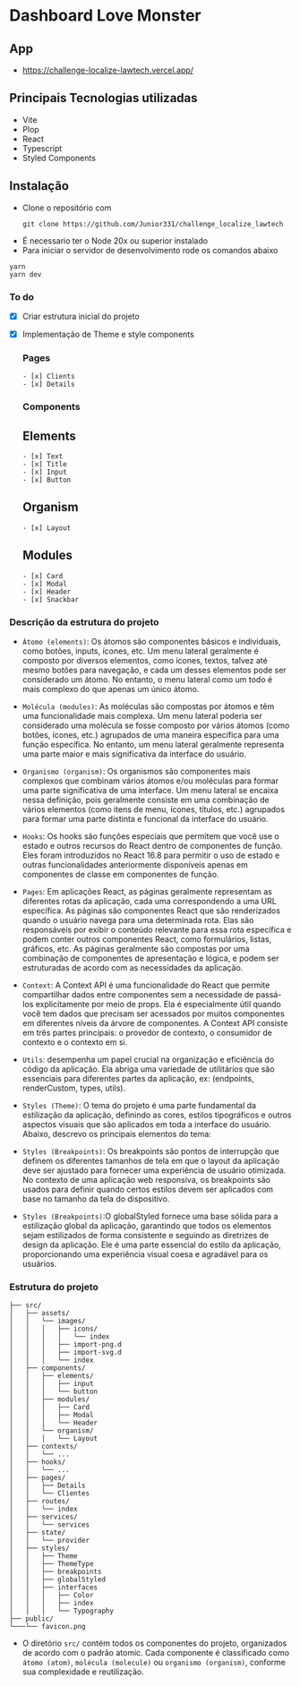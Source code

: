 # Dashboard Love Monster

## App

- https://challenge-localize-lawtech.vercel.app/

## Principais Tecnologias utilizadas

- Vite
- Plop
- React
- Typescript
- Styled Components

## Instalação

- Clone o repositório com
  ```
  git clone https://github.com/Junior331/challenge_localize_lawtech
  ```
- É necessario ter o Node 20x ou superior instalado
- Para iniciar o servidor de desenvolvimento rode os comandos abaixo

```
yarn
yarn dev
```

### To do

- [x] Criar estrutura inicial do projeto
- [x] Implementação de Theme e style components

  ### Pages

      - [x] Clients
      - [x] Details

  ### Components

  ## Elements

      - [x] Text
      - [x] Title
      - [x] Input
      - [x] Button

  ## Organism

      - [x] Layout

  ## Modules

      - [x] Card
      - [x] Modal
      - [x] Header
      - [x] Snackbar

### Descrição da estrutura do projeto

- `Átomo (elements)`: Os átomos são componentes básicos e individuais, como botões, inputs, ícones, etc. Um menu lateral geralmente é composto por diversos elementos, como ícones, textos, talvez até mesmo botões para navegação, e cada um desses elementos pode ser considerado um átomo. No entanto, o menu lateral como um todo é mais complexo do que apenas um único átomo.

- `Molécula (modules)`: As moléculas são compostas por átomos e têm uma funcionalidade mais complexa. Um menu lateral poderia ser considerado uma molécula se fosse composto por vários átomos (como botões, ícones, etc.) agrupados de uma maneira específica para uma função específica. No entanto, um menu lateral geralmente representa uma parte maior e mais significativa da interface do usuário.

- `Organismo (organism)`: Os organismos são componentes mais complexos que combinam vários átomos e/ou moléculas para formar uma parte significativa de uma interface. Um menu lateral se encaixa nessa definição, pois geralmente consiste em uma combinação de vários elementos (como itens de menu, ícones, títulos, etc.) agrupados para formar uma parte distinta e funcional da interface do usuário.

- `Hooks`: Os hooks são funções especiais que permitem que você use o estado e outros recursos do React dentro de componentes de função. Eles foram introduzidos no React 16.8 para permitir o uso de estado e outras funcionalidades anteriormente disponíveis apenas em componentes de classe em componentes de função.

- `Pages`: Em aplicações React, as páginas geralmente representam as diferentes rotas da aplicação, cada uma correspondendo a uma URL específica. As páginas são componentes React que são renderizados quando o usuário navega para uma determinada rota. Elas são responsáveis por exibir o conteúdo relevante para essa rota específica e podem conter outros componentes React, como formulários, listas, gráficos, etc. As páginas geralmente são compostas por uma combinação de componentes de apresentação e lógica, e podem ser estruturadas de acordo com as necessidades da aplicação.

- `Context`: A Context API é uma funcionalidade do React que permite compartilhar dados entre componentes sem a necessidade de passá-los explicitamente por meio de props. Ela é especialmente útil quando você tem dados que precisam ser acessados por muitos componentes em diferentes níveis da árvore de componentes. A Context API consiste em três partes principais: o provedor de contexto, o consumidor de contexto e o contexto em si.

- `Utils`: desempenha um papel crucial na organização e eficiência do código da aplicação. Ela abriga uma variedade de utilitários que são essenciais para diferentes partes da aplicação, ex: (endpoints, renderCustom, types, utils).

- `Styles (Theme)`: O tema do projeto é uma parte fundamental da estilização da aplicação, definindo as cores, estilos tipográficos e outros aspectos visuais que são aplicados em toda a interface do usuário. Abaixo, descrevo os principais elementos do tema:

- `Styles (Breakpoints)`: Os breakpoints são pontos de interrupção que definem os diferentes tamanhos de tela em que o layout da aplicação deve ser ajustado para fornecer uma experiência de usuário otimizada. No contexto de uma aplicação web responsiva, os breakpoints são usados para definir quando certos estilos devem ser aplicados com base no tamanho da tela do dispositivo.

- `Styles (Breakpoints)`:O globalStyled fornece uma base sólida para a estilização global da aplicação, garantindo que todos os elementos sejam estilizados de forma consistente e seguindo as diretrizes de design da aplicação. Ele é uma parte essencial do estilo da aplicação, proporcionando uma experiência visual coesa e agradável para os usuários.

### Estrutura do projeto

    ├── src/
    │   ├── assets/
    │   │   └── images/
    │   │   │   ├── icons/
    │   │   │   │   └── index
    │   │   │   ├── import-png.d
    │   │   │   ├── import-svg.d
    │   │   │   └── index
    │   ├── components/
    │   │   ├── elements/
    │   │   │   ├── input
    │   │   │   └── button
    │   │   ├── modules/
    │   │   │   ├── Card
    │   │   │   ├── Modal
    │   │   │   └── Header
    │   │   └── organism/
    │   │   │   └── Layout
    │   ├── contexts/
    │   │   └── ...
    │   ├── hooks/
    │   │   └── ...
    │   ├── pages/
    │   │   ├── Details
    │   │   └── Clientes
    │   ├── routes/
    │   │   └── index
    │   ├── services/
    │   │   └── services
    │   ├── state/
    │   │   └── provider
    │   ├── styles/
    │   │   ├── Theme
    │   │   ├── ThemeType
    │   │   ├── breakpoints
    │   │   ├── globalStyled
    │   │   ├── interfaces
    │   │   │   ├── Color
    │   │   │   ├── index
    │   │   │   └── Typography
    ├── public/
    └───└── favicon.png

- O diretório `src/` contém todos os componentes do projeto, organizados de acordo com o padrão atomic.
  Cada componente é classificado como `átomo (atom)`, `molécula (molecule)` ou `organismo (organism)`, conforme
  sua complexidade e reutilização.

